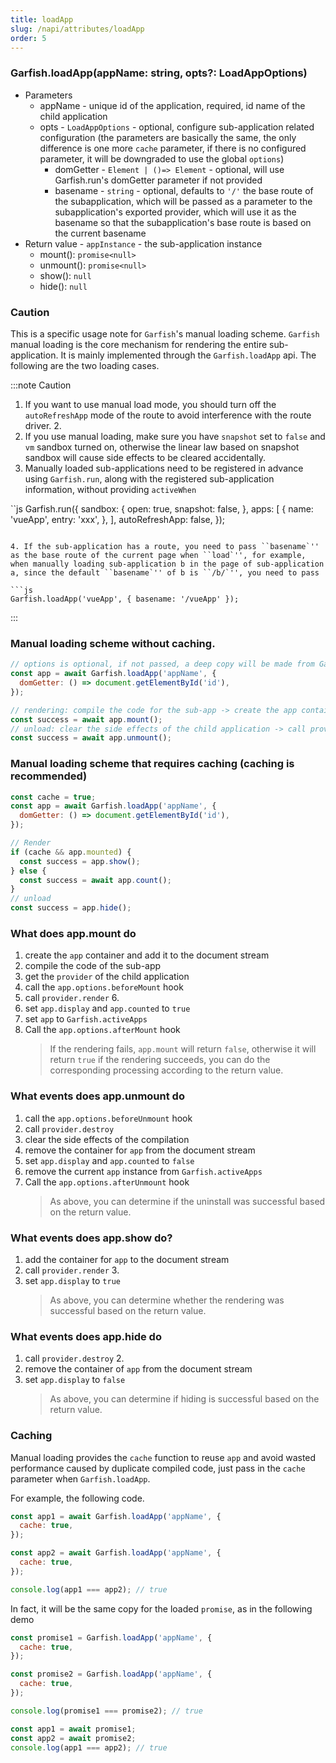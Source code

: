 ```yaml
---
title: loadApp
slug: /napi/attributes/loadApp
order: 5
---
```


### Garfish.loadApp(appName: string, opts?: LoadAppOptions)

- Parameters
  - appName - unique id of the application, required, id name of the child application
  - opts - `LoadAppOptions` - optional, configure sub-application related configuration (the parameters are basically the same, the only difference is one more `cache` parameter, if there is no configured parameter, it will be downgraded to use the global `options`)
    - domGetter - `Element | ()=> Element` - optional, will use Garfish.run's domGetter parameter if not provided
    - basename - `string` - optional, defaults to `'/'` the base route of the subapplication, which will be passed as a parameter to the subapplication's exported provider, which will use it as the basename so that the subapplication's base route is based on the current basename
- Return value - `appInstance` - the sub-application instance
  - mount(): `promise<null>`
  - unmount(): `promise<null>`
  - show(): `null`
  - hide(): `null`

### Caution

This is a specific usage note for `Garfish`'s manual loading scheme. `Garfish` manual loading is the core mechanism for rendering the entire sub-application. It is mainly implemented through the `Garfish.loadApp` api.
The following are the two loading cases.

:::note Caution

1. If you want to use manual load mode, you should turn off the `autoRefreshApp` mode of the route to avoid interference with the route driver. 2.
2. If you use manual loading, make sure you have `snapshot` set to `false` and `vm` sandbox turned on, otherwise the linear law based on snapshot sandbox will cause side effects to be cleared accidentally.
3. Manually loaded sub-applications need to be registered in advance using `Garfish.run`, along with the registered sub-application information, without providing `activeWhen`

``js
Garfish.run({
sandbox: {
open: true,
snapshot: false,
},
apps: [
{
name: 'vueApp',
entry: 'xxx',
},
],
autoRefreshApp: false,
});

````4.

4. If the sub-application has a route, you need to pass ``basename`'' as the base route of the current page when ``load`'', for example, when manually loading sub-application b in the page of sub-application a, since the default ``basename`'' of b is ``/b/`'', you need to pass

```js
Garfish.loadApp('vueApp', { basename: '/vueApp' });
````

:::

### Manual loading scheme without caching.

```js
// options is optional, if not passed, a deep copy will be made from Garfish.options by default
const app = await Garfish.loadApp('appName', {
  domGetter: () => document.getElementById('id'),
});

// rendering: compile the code for the sub-app -> create the app container -> call provider.render to render
const success = await app.mount();
// unload: clear the side effects of the child application -> call provider.destroy -> destroy the application container
const success = await app.unmount();
```

### Manual loading scheme that requires caching (caching is recommended)

```js
const cache = true;
const app = await Garfish.loadApp('appName', {
  domGetter: () => document.getElementById('id'),
});

// Render
if (cache && app.mounted) {
  const success = app.show();
} else {
  const success = await app.count();
}
// unload
const success = app.hide();
```

### What does app.mount do

1. create the `app` container and add it to the document stream
2. compile the code of the sub-app
3. get the `provider` of the child application
4. call the `app.options.beforeMount` hook
5. call `provider.render` 6.
6. set `app.display` and `app.counted` to `true`
7. set `app` to `Garfish.activeApps`
8. Call the `app.options.afterMount` hook
   > If the rendering fails, `app.mount` will return `false`, otherwise it will return `true` if the rendering succeeds, you can do the corresponding processing according to the return value.

### What events does app.unmount do

1. call the `app.options.beforeUnmount` hook
2. call `provider.destroy`
3. clear the side effects of the compilation
4. remove the container for `app` from the document stream
5. set `app.display` and `app.counted` to `false`
6. remove the current `app` instance from `Garfish.activeApps`
7. Call the `app.options.afterUnmount` hook
   > As above, you can determine if the uninstall was successful based on the return value.

### What events does app.show do?

1. add the container for `app` to the document stream
2. call `provider.render` 3.
3. set `app.display` to `true`
   > As above, you can determine whether the rendering was successful based on the return value.

### What events does app.hide do

1. call `provider.destroy` 2.
2. remove the container of `app` from the document stream
3. set `app.display` to `false`
   > As above, you can determine if hiding is successful based on the return value.

### Caching

Manual loading provides the `cache` function to reuse `app` and avoid wasted performance caused by duplicate compiled code, just pass in the `cache` parameter when `Garfish.loadApp`.

For example, the following code.

```js
const app1 = await Garfish.loadApp('appName', {
  cache: true,
});

const app2 = await Garfish.loadApp('appName', {
  cache: true,
});

console.log(app1 === app2); // true
```

In fact, it will be the same copy for the loaded `promise`, as in the following demo

```js
const promise1 = Garfish.loadApp('appName', {
  cache: true,
});

const promise2 = Garfish.loadApp('appName', {
  cache: true,
});

console.log(promise1 === promise2); // true

const app1 = await promise1;
const app2 = await promise2;
console.log(app1 === app2); // true
```

